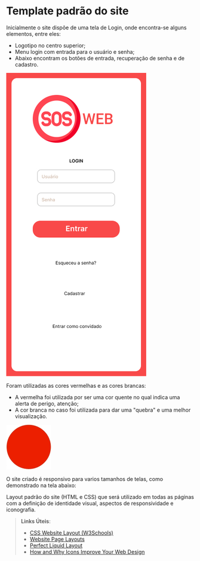 # Template padrão do site

Inicialmente o site dispõe de uma tela de Login, onde encontra-se alguns elementos, entre eles:

- Logotipo no centro superior;
- Menu login com entrada para o usuário e senha;
- Abaixo encontram os botões de entrada, recuperação de senha e de cadastro.

![](https://github.com/ICEI-PUC-Minas-PMV-SI/pmv-si-2022-2-e1-proj-web-t3-sos-web/blob/main/docs/img/Login%20(1).jpg)

Foram utilizadas as cores vermelhas e as cores brancas:
- A vermelha foi utilizada por ser uma cor quente no qual indica uma alerta de perigo, atenção;
- A cor branca no caso foi utilizada para dar uma "quebra" e uma melhor visualização. 

![](https://github.com/ICEI-PUC-Minas-PMV-SI/pmv-si-2022-2-e1-proj-web-t3-sos-web/blob/main/docs/img/images.png)


O site criado é responsivo para varios tamanhos de telas, como demonstrado na tela abaixo:
 









Layout padrão do site (HTML e CSS) que será utilizado em todas as páginas com a definição de identidade visual, aspectos de responsividade e iconografia.

> **Links Úteis**:
>
> - [CSS Website Layout (W3Schools)](https://www.w3schools.com/css/css_website_layout.asp)
> - [Website Page Layouts](http://www.cellbiol.com/bioinformatics_web_development/chapter-3-your-first-web-page-learning-html-and-css/website-page-layouts/)
> - [Perfect Liquid Layout](https://matthewjamestaylor.com/perfect-liquid-layouts)
> - [How and Why Icons Improve Your Web Design](https://usabilla.com/blog/how-and-why-icons-improve-you-web-design/)
